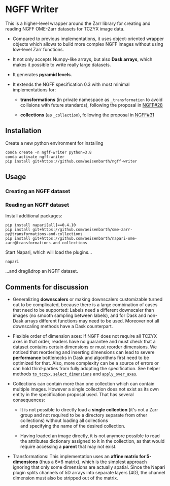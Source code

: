 # NGFF Writer

This is a higher-level wrapper around the Zarr library for creating and reading NGFF OME-Zarr datasets
for TCZYX image data.

 -  Compared to previous implementations, it uses object-oriented wrapper objects which allows to 
    build more complex NGFF images without using low-level Zarr functions.

 -  It not only accepts Numpy-like arrays, but also **Dask arrays**, which makes it possible to write
    really large datasets.

 -  It generates **pyramid levels**.

 -  It extends the NGFF specification 0.3 with most minimal implementations for:
  
    -  **transformations** (in private namespace as `_transformation` to avoid collisions with future 
       standards), following the proposal in [NGFF#28](https://github.com/ome/ngff/issues/28#issuecomment-786279835)
      
    -  **collections** (as `_collection`), following the proposal in 
       [NGFF#31](https://github.com/ome/ngff/issues/31#issuecomment-792582677)


## Installation

Create a new python environment for installing  

```
conda create -n ngff-writer python=3.8
conda activate ngff-writer
pip install git+https://github.com/aeisenbarth/ngff-writer
```

## Usage

### Creating an NGFF dataset

### Reading an NGFF dataset

Install additional packages:

```
pip install napari[all]==0.4.10
pip install git+https://github.com/aeisenbarth/ome-zarr-py@transformations-and-collections
pip install git+https://github.com/aeisenbarth/napari-ome-zarr@transformations-and-collections
```

Start Napari, which will load the plugins…

```
napari
```

…and drag&drop an NGFF dataset.

## Comments for discussion

 -  Generalizing **downscalers** or making downscalers customizable turned out to be complicated, 
    because there is a large combination of cases that need to be supported: Labels need a different 
    downscaler than images (no smooth sampling between labels), and for Dask and non-Dask arrays 
    different functions may need to be used. Moreover not all downscaling methods have a Dask 
    counterpart.
  
 -  Flexible order of dimension axes: If NGFF does not require all TCZYX axes in that order, readers
    have no guarantee and must check that a dataset contains certain dimensions or must reorder 
    dimensions. We noticed that reordering and inserting dimensions can lead to severe **performance**
    bottlenecks in Dask and algorithms first need to be optimized for that. Also, more complexity 
    can be a source of errors or can hold third-parties from fully adopting the specification.
    See helper methods [`to_tczyx`](./ngff_writer/array_utils.py), 
    [`select_dimensions`](./ngff_writer/array_utils.py) and [`apply_over_axes`](./ngff_writer/array_utils.py).

 -  Collections can contain more than one collection which can contain multiple images. However a 
    single collection does not exist as its own entity in the specification proposal used. That has
    several consequences:
  
    - It is not possible to directly load a **single collection** (it's not a Zarr group and not 
      required to be a directory separate from other collections) without loading all collections  
      and specifying the name of the desired collection.
      
    - Having loaded an image directly, it is not anymore possible to read the attributes dictionary 
      assigned to it in the collection, as that would require accessing a **parent** that may not exist.

 -  Transformations: This implementation uses an **affine matrix for 5-dimensions** (thus a 6×6 matrix), 
    which is the simplest approach ignoring that only some dimensions are actually spatial. 
    Since the Napari plugin splits channels of 5D arrays into separate layers (4D), the 
    channel dimension must also be stripped out of the matrix.
